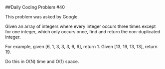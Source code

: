 ##Daily Coding Problem #40


This problem was asked by Google.

Given an array of integers where every integer occurs three times except for one integer, which only occurs once, find and return the non-duplicated integer.

For example, given \[6, 1, 3, 3, 3, 6, 6\], return 1. Given \[13, 19, 13, 13\], return 19.

Do this in O(N) time and O(1) space.